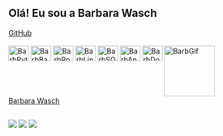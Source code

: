 ## Olá! Eu sou a Barbara Wasch

<div>
  <a href="https://github.com/BarbaraWasch">GitHub</a>
</div>

<div style="display: inline-block;"><br>
  <img align="center" alt="BarbPython" height="30" width="40" src="https://cdn.jsdelivr.net/gh/devicons/devicon@latest/icons/python/python-original.svg" />
  <img align="center" alt="BarbBash" height="30" width="40" src="https://cdn.jsdelivr.net/gh/devicons/devicon@latest/icons/bash/bash-original.svg" />
  <img align="center" alt="BarbPowershell" height="30" width="40" src="https://cdn.jsdelivr.net/gh/devicons/devicon@latest/icons/powershell/powershell-original.svg" />
  <img align="center" alt="BarbLinux" height="30" width="40" src="https://cdn.jsdelivr.net/gh/devicons/devicon@latest/icons/linux/linux-original.svg" />
  <img align="center" alt="BarbSQL" height="30" width="40" src="https://cdn.jsdelivr.net/gh/devicons/devicon@latest/icons/mysql/mysql-original.svg" />
  <img align="center" alt="BarbAnsible" height="30" width="40" src="https://cdn.jsdelivr.net/gh/devicons/devicon@latest/icons/ansible/ansible-original.svg" />
  <img align="center" alt="BarbDocker" height="30" width="40" src="https://cdn.jsdelivr.net/gh/devicons/devicon@latest/icons/docker/docker-plain.svg" />
  <img align="right" alt="BarbGif" height="100" width="100" src="https://i.picasion.com/pic92/84594bafe3fc84783df81c6860c9cf63.gif"/>
</div>

<script src="https://platform.linkedin.com/badges/js/profile.js" async defer type="text/javascript"></script>
<div class="badge-base LI-profile-badge" data-locale="pt_BR" data-size="medium" data-theme="dark" data-type="VERTICAL" data-vanity="barbara-wasch-8716241a2" data-version="v1">
  <a class="badge-base__link LI-simple-link" href="https://br.linkedin.com/in/barbara-wasch-8716241a2?trk=profile-badge">Barbara Wasch</a>
</div>

##

<div> 
  <a href = "mailto:barbiwasch@gmail.com"><img src="https://img.shields.io/badge/Gmail-D14836?style=for-the-badge&logo=gmail&logoColor=white"></a>
  <a href="https://www.linkedin.com//in/barbara-wasch-8716241a2/" target="_blank"><img src="https://img.shields.io/badge/-LinkedIn-%230077B5?style=for-the-badge&logo=linkedin&logoColor=white" target="_blank"></a>
  <a href="https://discord.gg/1006720319567974511" target="_blank"><img src="https://img.shields.io/badge/Discord-7289DA?style=for-the-badge&logo=discord&logoColor=white" target="_blank"></a> 
</div>
